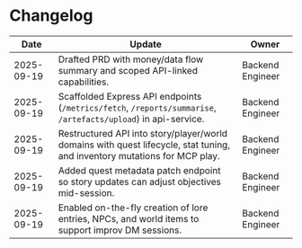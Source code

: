 # Changelog

| Date | Update | Owner |
|------|--------|-------|
| 2025-09-19 | Drafted PRD with money/data flow summary and scoped API-linked capabilities. | Backend Engineer |
| 2025-09-19 | Scaffolded Express API endpoints (`/metrics/fetch`, `/reports/summarise`, `/artefacts/upload`) in api-service. | Backend Engineer |
| 2025-09-19 | Restructured API into story/player/world domains with quest lifecycle, stat tuning, and inventory mutations for MCP play. | Backend Engineer |
| 2025-09-19 | Added quest metadata patch endpoint so story updates can adjust objectives mid-session. | Backend Engineer |
| 2025-09-19 | Enabled on-the-fly creation of lore entries, NPCs, and world items to support improv DM sessions. | Backend Engineer |
